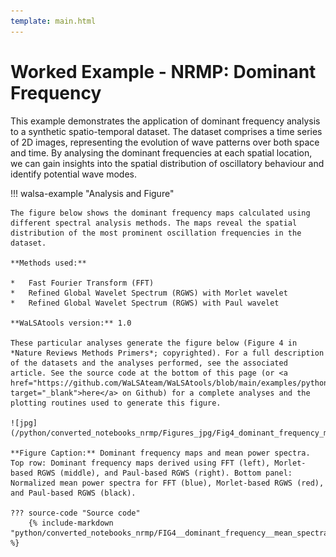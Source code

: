 ```yaml
---
template: main.html
---
```


# Worked Example - NRMP: Dominant Frequency

This example demonstrates the application of dominant frequency analysis to a synthetic spatio-temporal dataset. The dataset comprises a time series of 2D images, representing the evolution of wave patterns over both space and time. By analysing the dominant frequencies at each spatial location, we can gain insights into the spatial distribution of oscillatory behaviour and identify potential wave modes.

!!! walsa-example "Analysis and Figure"

    The figure below shows the dominant frequency maps calculated using different spectral analysis methods. The maps reveal the spatial distribution of the most prominent oscillation frequencies in the dataset.

    **Methods used:**

    *   Fast Fourier Transform (FFT)
    *   Refined Global Wavelet Spectrum (RGWS) with Morlet wavelet
    *   Refined Global Wavelet Spectrum (RGWS) with Paul wavelet

    **WaLSAtools version:** 1.0

    These particular analyses generate the figure below (Figure 4 in *Nature Reviews Methods Primers*; copyrighted). For a full description of the datasets and the analyses performed, see the associated article. See the source code at the bottom of this page (or <a href="https://github.com/WaLSAteam/WaLSAtools/blob/main/examples/python/Worked_examples__NRMP/FIG4__dominant_frequency__mean_spectra.ipynb" target="_blank">here</a> on Github) for a complete analyses and the plotting routines used to generate this figure.

    ![jpg](/python/converted_notebooks_nrmp/Figures_jpg/Fig4_dominant_frequency_mean_power_spectra.jpg)

    **Figure Caption:** Dominant frequency maps and mean power spectra. Top row: Dominant frequency maps derived using FFT (left), Morlet-based RGWS (middle), and Paul-based RGWS (right). Bottom panel: Normalized mean power spectra for FFT (blue), Morlet-based RGWS (red), and Paul-based RGWS (black).

    ??? source-code "Source code"
        {% include-markdown "python/converted_notebooks_nrmp/FIG4__dominant_frequency__mean_spectra.md" %}
